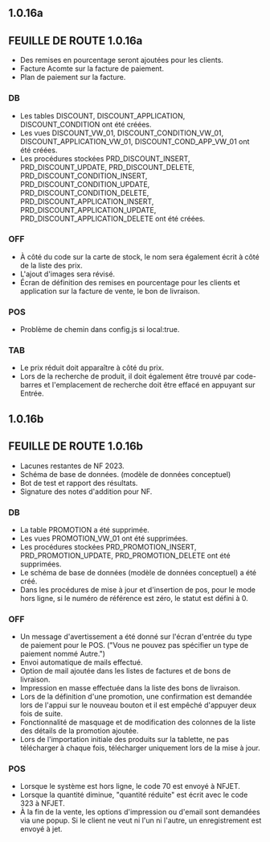 ## 1.0.16a
## FEUILLE DE ROUTE 1.0.16a
- Des remises en pourcentage seront ajoutées pour les clients.
- Facture Acomte sur la facture de paiement.
- Plan de paiement sur la facture.
### DB
- Les tables DISCOUNT, DISCOUNT_APPLICATION, DISCOUNT_CONDITION ont été créées.
- Les vues DISCOUNT_VW_01, DISCOUNT_CONDITION_VW_01, DISCOUNT_APPLICATION_VW_01, DISCOUNT_COND_APP_VW_01 ont été créées.
- Les procédures stockées PRD_DISCOUNT_INSERT, PRD_DISCOUNT_UPDATE, PRD_DISCOUNT_DELETE, PRD_DISCOUNT_CONDITION_INSERT, PRD_DISCOUNT_CONDITION_UPDATE, PRD_DISCOUNT_CONDITION_DELETE,  
  PRD_DISCOUNT_APPLICATION_INSERT, PRD_DISCOUNT_APPLICATION_UPDATE, PRD_DISCOUNT_APPLICATION_DELETE ont été créées.
### OFF
- À côté du code sur la carte de stock, le nom sera également écrit à côté de la liste des prix.
- L'ajout d'images sera révisé.
- Écran de définition des remises en pourcentage pour les clients et application sur la facture de vente, le bon de livraison.
### POS
- Problème de chemin dans config.js si local:true.
### TAB
- Le prix réduit doit apparaître à côté du prix.
- Lors de la recherche de produit, il doit également être trouvé par code-barres et l'emplacement de recherche doit être effacé en appuyant sur Entrée.

## 1.0.16b
## FEUILLE DE ROUTE 1.0.16b
- Lacunes restantes de NF 2023.
- Schéma de base de données. (modèle de données conceptuel)
- Bot de test et rapport des résultats.
- Signature des notes d'addition pour NF.
### DB
- La table PROMOTION a été supprimée.
- Les vues PROMOTION_VW_01 ont été supprimées.
- Les procédures stockées PRD_PROMOTION_INSERT, PRD_PROMOTION_UPDATE, PRD_PROMOTION_DELETE ont été supprimées.
- Le schéma de base de données (modèle de données conceptuel) a été créé.
- Dans les procédures de mise à jour et d'insertion de pos, pour le mode hors ligne, si le numéro de référence est zéro, le statut est défini à 0.
### OFF
- Un message d'avertissement a été donné sur l'écran d'entrée du type de paiement pour le POS. ("Vous ne pouvez pas spécifier un type de paiement nommé Autre.")
- Envoi automatique de mails effectué.
- Option de mail ajoutée dans les listes de factures et de bons de livraison.
- Impression en masse effectuée dans la liste des bons de livraison.
- Lors de la définition d'une promotion, une confirmation est demandée lors de l'appui sur le nouveau bouton et il est empêché d'appuyer deux fois de suite.
- Fonctionnalité de masquage et de modification des colonnes de la liste des détails de la promotion ajoutée.
- Lors de l'importation initiale des produits sur la tablette, ne pas télécharger à chaque fois, télécharger uniquement lors de la mise à jour.
### POS
- Lorsque le système est hors ligne, le code 70 est envoyé à NFJET.
- Lorsque la quantité diminue, "quantité réduite" est écrit avec le code 323 à NFJET.
- À la fin de la vente, les options d'impression ou d'email sont demandées via une popup. Si le client ne veut ni l'un ni l'autre, un enregistrement est envoyé à jet.